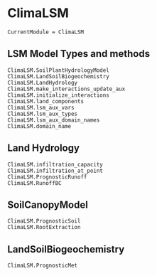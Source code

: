 # ClimaLSM

```@meta
CurrentModule = ClimaLSM
```
## LSM Model Types and methods

```@docs
ClimaLSM.SoilPlantHydrologyModel
ClimaLSM.LandSoilBiogeochemistry
ClimaLSM.LandHydrology
ClimaLSM.make_interactions_update_aux
ClimaLSM.initialize_interactions
ClimaLSM.land_components
ClimaLSM.lsm_aux_vars
ClimaLSM.lsm_aux_types
ClimaLSM.lsm_aux_domain_names
ClimaLSM.domain_name
```

## Land Hydrology

```@docs
ClimaLSM.infiltration_capacity
ClimaLSM.infiltration_at_point
ClimaLSM.PrognosticRunoff
ClimaLSM.RunoffBC
```

## SoilCanopyModel

```@docs
ClimaLSM.PrognosticSoil
ClimaLSM.RootExtraction
```

## LandSoilBiogeochemistry

```@docs
ClimaLSM.PrognosticMet
```
